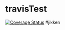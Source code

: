 # travisTest
[![Coverage Status](https://coveralls.io/repos/github/s141015/travisTest/badge.svg?branch=master)](https://coveralls.io/github/s141015/travisTest?branch=master)
#jikken